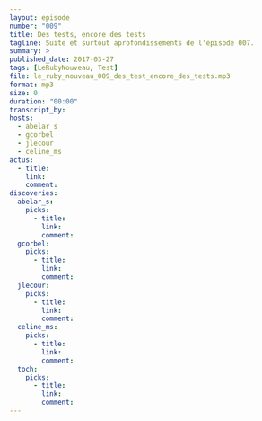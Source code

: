 ```yaml
---
layout: episode
number: "009"
title: Des tests, encore des tests
tagline: Suite et surtout aprofondissements de l'épisode 007.
summary: >
published_date: 2017-03-27
tags: [LeRubyNouveau, Test]
file: le_ruby_nouveau_009_des_test_encore_des_tests.mp3
format: mp3
size: 0
duration: "00:00"
transcript_by: 
hosts:
  - abelar_s
  - gcorbel
  - jlecour
  - celine_ms
actus:
  - title: 
    link: 
    comment: 
discoveries:
  abelar_s:
    picks:
      - title: 
        link: 
        comment: 
  gcorbel:
    picks:
      - title: 
        link: 
        comment: 
  jlecour:
    picks:
      - title: 
        link: 
        comment: 
  celine_ms:
    picks:
      - title: 
        link: 
        comment: 
  toch:
    picks:
      - title: 
        link: 
        comment: 
---
```


